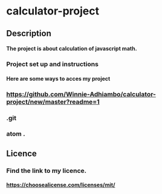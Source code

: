 # calculator-project
## Description
#### The project is about calculation of javascript math.
### Project set up and instructions
#### Here are some ways to acces my project
### https://github.com/Winnie-Adhiambo/calculator-project/new/master?readme=1
### .git
### atom .
## Licence
### Find the link to my licence.
#### https://choosealicense.com/licenses/mit/
